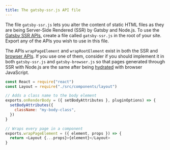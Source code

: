 ```yaml
---
title: The gatsby-ssr.js API file
---
```


The file `gatsby-ssr.js` lets you alter the content of static HTML files as they are being Server-Side Rendered (SSR) by Gatsby and Node.js. To use the [Gatsby SSR APIs](/docs/ssr-apis/), create a file called `gatsby-ssr.js` in the root of your site. Export any of the APIs you wish to use in this file.

The APIs `wrapPageElement` and `wrapRootElement` exist in both the SSR and [browser APIs](/docs/browser-apis). If you use one of them, consider if you should implement it in both `gatsby-ssr.js` and `gatsby-browser.js` so that pages generated through SSR with Node.js are the same after being [hydrated](/docs/glossary#hydration) with browser JavaScript.

```jsx:title=gatsby-ssr.js
const React = require("react")
const Layout = require("./src/components/layout")

// Adds a class name to the body element
exports.onRenderBody = ({ setBodyAttributes }, pluginOptions) => {
  setBodyAttributes({
    className: "my-body-class",
  })
}

// Wraps every page in a component
exports.wrapPageElement = ({ element, props }) => {
  return <Layout {...props}>{element}</Layout>
}
```
